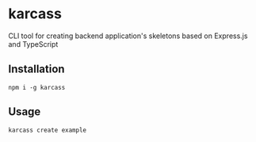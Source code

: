 # karcass

CLI tool for creating backend application's skeletons based on Express.js and TypeScript

## Installation

`npm i -g karcass`

## Usage

`karcass create example`
